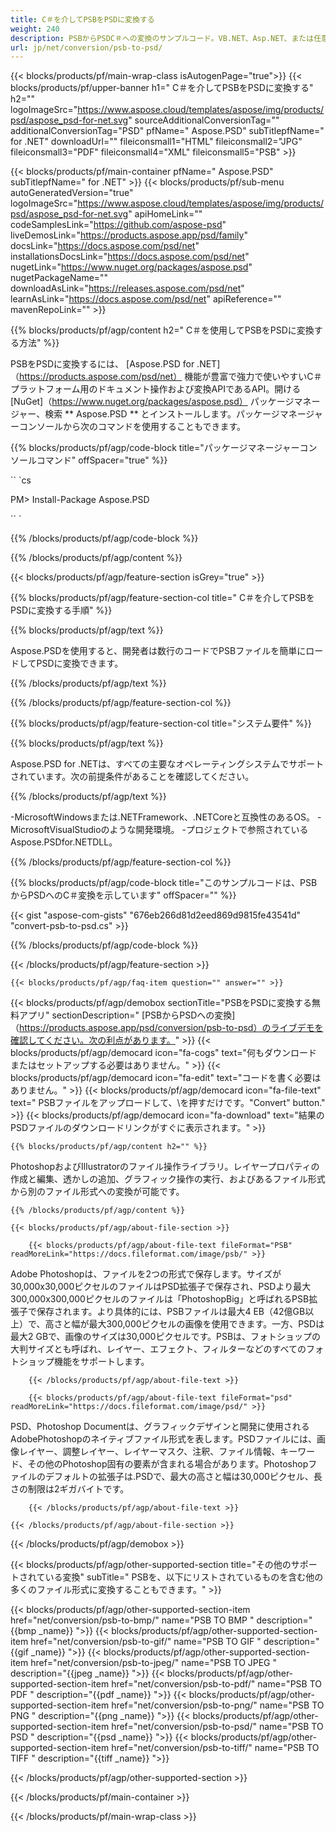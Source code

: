```yaml
---
title: C＃を介してPSBをPSDに変換する
weight: 240
description: PSBからPSDC＃への変換のサンプルコード。VB.NET、Asp.NET、または任意の.NETベースのアプリケーション内でPSBファイルをPSDに変換するためのAPIサンプルコードを使用します。
url: jp/net/conversion/psb-to-psd/
---
```


{{< blocks/products/pf/main-wrap-class isAutogenPage="true">}}
{{< blocks/products/pf/upper-banner h1=" C＃を介してPSBをPSDに変換する" h2="" logoImageSrc="https://www.aspose.cloud/templates/aspose/img/products/psd/aspose_psd-for-net.svg" sourceAdditionalConversionTag="" additionalConversionTag="PSD" pfName=" Aspose.PSD" subTitlepfName=" for .NET" downloadUrl="" fileiconsmall1="HTML" fileiconsmall2="JPG" fileiconsmall3="PDF" fileiconsmall4="XML" fileiconsmall5="PSB" >}}

{{< blocks/products/pf/main-container pfName=" Aspose.PSD" subTitlepfName=" for .NET" >}}
{{< blocks/products/pf/sub-menu autoGeneratedVersion="true" logoImageSrc="https://www.aspose.cloud/templates/aspose/img/products/psd/aspose_psd-for-net.svg" apiHomeLink="" codeSamplesLink="https://github.com/aspose-psd" liveDemosLink="https://products.aspose.app/psd/family" docsLink="https://docs.aspose.com/psd/net" installationsDocsLink="https://docs.aspose.com/psd/net" nugetLink="https://www.nuget.org/packages/aspose.psd" nugetPackageName="" downloadAsLink="https://releases.aspose.com/psd/net" learnAsLink="https://docs.aspose.com/psd/net" apiReference="" mavenRepoLink="" >}}

{{% blocks/products/pf/agp/content h2=" C＃を使用してPSBをPSDに変換する方法" %}}

 PSBをPSDに変換するには、
 [Aspose.PSD for .NET]（https://products.aspose.com/psd/net）
 機能が豊富で強力で使いやすいC＃プラットフォーム用のドキュメント操作および変換APIであるAPI。開ける
 [NuGet]（https://www.nuget.org/packages/aspose.psd）
 パッケージマネージャー、検索
 ** Aspose.PSD **
 とインストールします。パッケージマネージャーコンソールから次のコマンドを使用することもできます。

{{% blocks/products/pf/agp/code-block title="パッケージマネージャーコンソールコマンド" offSpacer="true" %}}

`` `cs

PM> Install-Package Aspose.PSD

`` `

{{% /blocks/products/pf/agp/code-block %}}

{{% /blocks/products/pf/agp/content %}}

{{< blocks/products/pf/agp/feature-section isGrey="true" >}}

{{% blocks/products/pf/agp/feature-section-col title=" C＃を介してPSBをPSDに変換する手順" %}}

{{% blocks/products/pf/agp/text %}}

 Aspose.PSDを使用すると、開発者は数行のコードでPSBファイルを簡単にロードしてPSDに変換できます。

{{% /blocks/products/pf/agp/text %}}

{{% /blocks/products/pf/agp/feature-section-col %}}

{{% blocks/products/pf/agp/feature-section-col title="システム要件" %}}

{{% blocks/products/pf/agp/text %}}

 Aspose.PSD for .NETは、すべての主要なオペレーティングシステムでサポートされています。次の前提条件があることを確認してください。

{{% /blocks/products/pf/agp/text %}}

-MicrosoftWindowsまたは.NETFramework、.NETCoreと互換性のあるOS。
-MicrosoftVisualStudioのような開発環境。
-プロジェクトで参照されているAspose.PSDfor.NETDLL。

{{% /blocks/products/pf/agp/feature-section-col %}}

{{% blocks/products/pf/agp/code-block title="このサンプルコードは、PSBからPSDへのC＃変換を示しています" offSpacer="" %}}

{{< gist "aspose-com-gists" "676eb266d81d2eed869d9815fe43541d" "convert-psb-to-psd.cs" >}}

{{% /blocks/products/pf/agp/code-block %}}

{{< /blocks/products/pf/agp/feature-section >}}

    {{< blocks/products/pf/agp/faq-item question="" answer="" >}}
 

<!-- aboutfile Starts -->

{{< blocks/products/pf/agp/demobox sectionTitle="PSBをPSDに変換する無料アプリ" sectionDescription=" [PSBからPSDへの変換]（https://products.aspose.app/psd/conversion/psb-to-psd）のライブデモを確認してください。次の利点があります。" >}}
        {{< blocks/products/pf/agp/democard icon="fa-cogs" text="何もダウンロードまたはセットアップする必要はありません。" >}}
        {{< blocks/products/pf/agp/democard icon="fa-edit" text="コードを書く必要はありません。" >}}
        {{< blocks/products/pf/agp/democard icon="fa-file-text" text=" PSBファイルをアップロードして、\を押すだけです。\"Convert\" button." >}}
        {{< blocks/products/pf/agp/democard icon="fa-download" text="結果のPSDファイルのダウンロードリンクがすぐに表示されます。" >}}

    {{% blocks/products/pf/agp/content h2="" %}}

 PhotoshopおよびIllustratorのファイル操作ライブラリ。レイヤープロパティの作成と編集、透かしの追加、グラフィック操作の実行、およびあるファイル形式から別のファイル形式への変換が可能です。



    {{% /blocks/products/pf/agp/content %}}

    {{< blocks/products/pf/agp/about-file-section >}}

        {{< blocks/products/pf/agp/about-file-text fileFormat="PSB" readMoreLink="https://docs.fileformat.com/image/psb/" >}}
Adobe Photoshopは、ファイルを2つの形式で保存します。サイズが30,000x30,000ピクセルのファイルはPSD拡張子で保存され、PSDより最大300,000x300,000ピクセルのファイルは「PhotoshopBig」と呼ばれるPSB拡張子で保存されます。より具体的には、PSBファイルは最大4 EB（42億GB以上）で、高さと幅が最大300,000ピクセルの画像を使用できます。一方、PSDは最大2 GBで、画像のサイズは30,000ピクセルです。PSBは、フォ​​トショップの大判サイズとも呼ばれ、レイヤー、エフェクト、フィルターなどのすべてのフォトショップ機能をサポートします。

        {{< /blocks/products/pf/agp/about-file-text >}}

        {{< blocks/products/pf/agp/about-file-text fileFormat="psd" readMoreLink="https://docs.fileformat.com/image/psd/" >}}
PSD、Photoshop Documentは、グラフィックデザインと開発に使用されるAdobePhotoshopのネイティブファイル形式を表します。PSDファイルには、画像レイヤー、調整レイヤー、レイヤーマスク、注釈、ファイル情報、キーワード、その他のPhotoshop固有の要素が含まれる場合があります。Photoshopファイルのデフォルトの拡張子は.PSDで、最大の高さと幅は30,000ピクセル、長さの制限は2ギガバイトです。

        {{< /blocks/products/pf/agp/about-file-text >}}

    {{< /blocks/products/pf/agp/about-file-section >}}

{{< /blocks/products/pf/agp/demobox >}}

<!-- aboutfile Ends -->

{{< blocks/products/pf/agp/other-supported-section title="その他のサポートされている変換" subTitle=" PSBを、以下にリストされているものを含む他の多くのファイル形式に変換することもできます。" >}}

{{< blocks/products/pf/agp/other-supported-section-item href="net/conversion/psb-to-bmp/" name="PSB TO BMP " description="{{bmp _name}} ">}}
{{< blocks/products/pf/agp/other-supported-section-item href="net/conversion/psb-to-gif/" name="PSB TO GIF " description="{{gif _name}} ">}}
{{< blocks/products/pf/agp/other-supported-section-item href="net/conversion/psb-to-jpeg/" name="PSB TO JPEG " description="{{jpeg _name}} ">}}
{{< blocks/products/pf/agp/other-supported-section-item href="net/conversion/psb-to-pdf/" name="PSB TO PDF " description="{{pdf _name}} ">}}
{{< blocks/products/pf/agp/other-supported-section-item href="net/conversion/psb-to-png/" name="PSB TO PNG " description="{{png _name}} ">}}
{{< blocks/products/pf/agp/other-supported-section-item href="net/conversion/psb-to-psd/" name="PSB TO PSD " description="{{psd _name}} ">}}
{{< blocks/products/pf/agp/other-supported-section-item href="net/conversion/psb-to-tiff/" name="PSB TO TIFF " description="{{tiff _name}} ">}}

{{< /blocks/products/pf/agp/other-supported-section >}}

{{< /blocks/products/pf/main-container >}}
    
{{< /blocks/products/pf/main-wrap-class >}}
